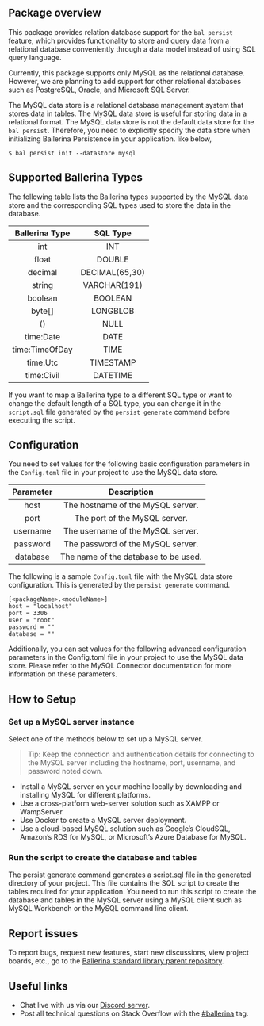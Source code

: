 ## Package overview

This package provides relation database support for the `bal persist` feature, which provides functionality to store and query data from a relational database conveniently through a data model instead of using SQL query language.

Currently, this package supports only MySQL as the relational database. However, we are planning to add support for other relational databases such as PostgreSQL, Oracle, and Microsoft SQL Server.

The MySQL data store is a relational database management system that stores data in tables. The MySQL data store is useful for storing data in a relational format. The MySQL data store is not the default data store for the `bal persist`. Therefore, you need to explicitly specify the data store when initializing Ballerina Persistence in your application. like below,

```
$ bal persist init --datastore mysql
```

## Supported Ballerina Types
The following table lists the Ballerina types supported by the MySQL data store and the corresponding SQL types used to store the data in the database.

|  Ballerina Type  |    SQL Type     |
|:----------------:|:---------------:|
|       int        |       INT       |
|      float       |     DOUBLE      |
|     decimal      | DECIMAL(65,30)  |
|      string      |  VARCHAR(191)   |
|     boolean      |     BOOLEAN     |
|      byte[]      |    LONGBLOB     |
|        ()        |      NULL       |
|    time:Date     |      DATE       |
|  time:TimeOfDay  |      TIME       |
|     time:Utc     |    TIMESTAMP    |
|    time:Civil    |    DATETIME     |

If you want to map a Ballerina type to a different SQL type or want to change the default length of a SQL type, you can change it in the `script.sql` file generated by the `persist generate` command before executing the script.

## Configuration
You need to set values for the following basic configuration parameters in the `Config.toml` file in your project to use the MySQL data store.

| Parameter  |              Description              |
|:----------:|:-------------------------------------:|
|    host    |   The hostname of the MySQL server.   |
|    port    |     The port of the MySQL server.     |
|  username  |   The username of the MySQL server.   |
|  password  |   The password of the MySQL server.   |
|  database  | The name of the database to be used.  |

The following is a sample `Config.toml` file with the MySQL data store configuration. This is generated by the `persist generate` command.

```
[<packageName>.<moduleName>]
host = "localhost"
port = 3306
user = "root"
password = ""
database = ""
```

Additionally, you can set values for the following advanced configuration parameters in the Config.toml file in your project to use the MySQL data store. Please refer to the MySQL Connector documentation for more information on these parameters.

## How to Setup

### Set up a MySQL server instance
Select one of the methods below to set up a MySQL server.

> Tip: Keep the connection and authentication details for connecting to the MySQL server including the hostname, port, username, and password noted down.

* Install a MySQL server on your machine locally by downloading and installing MySQL for different platforms.
* Use a cross-platform web-server solution such as XAMPP or WampServer.
* Use Docker to create a MySQL server deployment.
* Use a cloud-based MySQL solution such as Google’s CloudSQL, Amazon’s RDS for MySQL, or Microsoft’s Azure Database for MySQL.

### Run the script to create the database and tables

The persist generate command generates a script.sql file in the generated directory of your project. This file contains the SQL script to create the tables required for your application. You need to run this script to create the database and tables in the MySQL server using a MySQL client such as MySQL Workbench or the MySQL command line client.

## Report issues

To report bugs, request new features, start new discussions, view project boards, etc., go to the [Ballerina standard library parent repository](https://github.com/ballerina-platform/ballerina-standard-library).

## Useful links
- Chat live with us via our [Discord server](https://discord.gg/ballerinalang).
- Post all technical questions on Stack Overflow with the [#ballerina](https://stackoverflow.com/questions/tagged/ballerina) tag.